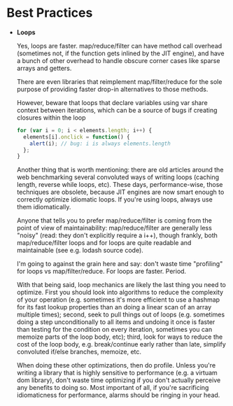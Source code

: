 # Best Practices

- **Loops**

  Yes, loops are faster. map/reduce/filter can have method call overhead (sometimes not, if the function gets inlined by the JIT engine), and have a bunch of other overhead to handle obscure corner cases like sparse arrays and getters.

  There are even libraries that reimplement map/filter/reduce for the sole purpose of providing faster drop-in alternatives to those methods.

  However, beware that loops that declare variables using var share context between iterations, which can be a source of bugs if creating closures within the loop

  ```javascript
  for (var i = 0; i < elements.length; i++) {
    elements[i].onclick = function() {
      alert(i); // bug: i is always elements.length
    };
  }
  ```

  Another thing that is worth mentioning: there are old articles around the web benchmarking several convoluted ways of writing loops (caching length, reverse while loops, etc). These days, performance-wise, those techniques are obsolete, because JIT engines are now smart enough to correctly optimize idiomatic loops. If you're using loops, always use them idiomatically.

  Anyone that tells you to prefer map/reduce/filter is coming from the point of view of maintainability: map/reduce/filter are generally less "noisy" (read: they don't explicitly require a i++), though frankly, both map/reduce/filter loops and for loops are quite readable and maintainable (see e.g. lodash source code).

  I'm going to against the grain here and say: don't waste time "profiling" for loops vs map/filter/reduce. For loops are faster. Period.

  With that being said, loop mechanics are likely the last thing you need to optimize. First you should look into algorithms to reduce the complexity of your operation (e.g. sometimes it's more efficient to use a hashmap for its fast lookup properties than an doing a linear scan of an array multiple times); second, seek to pull things out of loops (e.g. sometimes doing a step unconditionally to all items and undoing it once is faster than testing for the condition on every iteration, sometimes you can memoize parts of the loop body, etc); third, look for ways to reduce the cost of the loop body, e.g. break/continue early rather than late, simplify convoluted if/else branches, memoize, etc.

  When doing these other optimizations, then do profile. Unless you're writing a library that is highly sensitive to performance (e.g. a virtuam dom library), don't waste time optimizing if you don't actually perceive any benefits to doing so. Most important of all, if you're sacrificing idiomaticness for performance, alarms should be ringing in your head.
